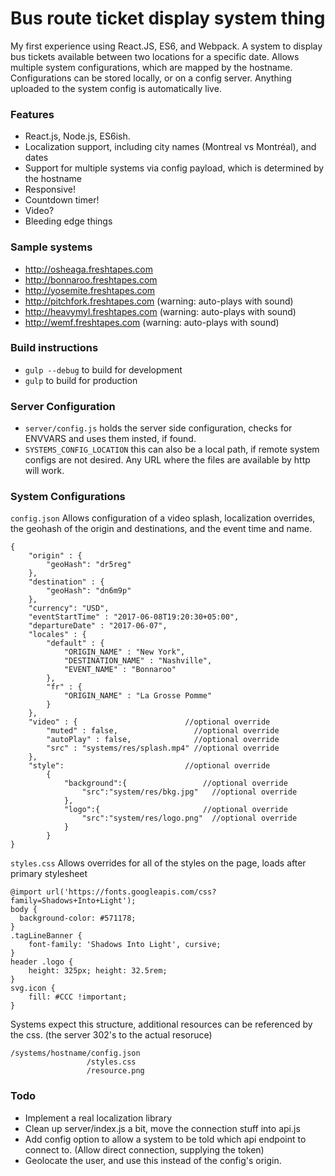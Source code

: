 # Bus route ticket display system thing
My first experience using React.JS, ES6, and Webpack. A system to display bus tickets available between two locations for a specific date. Allows multiple system configurations, which are mapped by the hostname. Configurations can be stored locally, or on a config server. Anything uploaded to the system config is automatically live.

### Features
* React.js, Node.js, ES6ish.
* Localization support, including city names (Montreal vs Montréal), and dates
* Support for multiple systems via config payload, which is determined by the hostname
* Responsive!
* Countdown timer!
* Video?
* Bleeding edge things

### Sample systems
* http://osheaga.freshtapes.com
* http://bonnaroo.freshtapes.com
* http://yosemite.freshtapes.com
* http://pitchfork.freshtapes.com (warning: auto-plays with sound)
* http://heavymyl.freshtapes.com (warning: auto-plays with sound)
* http://wemf.freshtapes.com (warning: auto-plays with sound)

### Build instructions
* `gulp --debug` to build for development 
* `gulp` to build for production

### Server Configuration
* `server/config.js` holds the server side configuration, checks for ENVVARS and uses them insted, if found.
* `SYSTEMS_CONFIG_LOCATION` this can also be a local path, if remote system configs are not desired. Any URL where the files are available by http will work.

### System Configurations
`config.json` Allows configuration of a video splash, localization overrides, the geohash of the origin and destinations, and the event time and name.
```
{
	"origin" : {
		"geoHash": "dr5reg"
	},
	"destination" : {
		"geoHash": "dn6m9p"
	},
	"currency": "USD",
	"eventStartTime" : "2017-06-08T19:20:30+05:00",
	"departureDate" : "2017-06-07",
	"locales" : {
		"default" : {
			"ORIGIN_NAME" : "New York",
			"DESTINATION_NAME" : "Nashville",
			"EVENT_NAME" : "Bonnaroo"
		},
		"fr" : {
			"ORIGIN_NAME" : "La Grosse Pomme"
		}
	},
	"video" : {                        //optional override
		"muted" : false,                 //optional override
		"autoPlay" : false,              //optional override
		"src" : "systems/res/splash.mp4" //optional override
	},
	"style":                           //optional override
		{
			"background":{                 //optional override
				"src":"system/res/bkg.jpg"   //optional override
			},
			"logo":{                       //optional override
				"src":"system/res/logo.png"  //optional override
			}
		}
}
```
`styles.css` Allows overrides for all of the styles on the page, loads after primary stylesheet
```
@import url('https://fonts.googleapis.com/css?family=Shadows+Into+Light');
body {
  background-color: #571178;
}
.tagLineBanner {
	font-family: 'Shadows Into Light', cursive;
}
header .logo {
	height: 325px; height: 32.5rem;
}
svg.icon {
	fill: #CCC !important;
}
```

Systems expect this structure, additional resources can be referenced by the css. (the server 302's to the actual resoruce)
```
/systems/hostname/config.json
                 /styles.css
                 /resource.png
```
### Todo
* Implement a real localization library
* Clean up server/index.js a bit, move the connection stuff into api.js
* Add config option to allow a system to be told which api endpoint to connect to. (Allow direct connection, supplying the token)
* Geolocate the user, and use this instead of the config's origin.